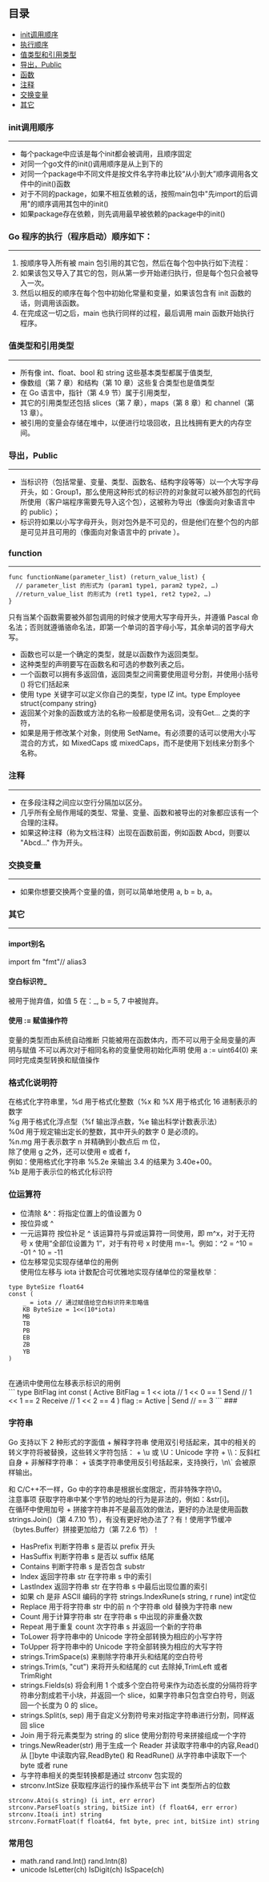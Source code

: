 ## 目录
+ [init调用顺序](#initOrder)
+ [执行顺序](#startOrder)
+ [值类型和引用类型](#valueType)
+ [导出，Public](#public)
+ [函数](#func)
+ [注释](#comment)
+ [交换变量](#swap)
+ [其它](#other)

### <h3 id="initOrder">init调用顺序</h3>
--------------------------
+ 每个package中应该是每个init都会被调用，且顺序固定
+ 对同一个go文件的init()调用顺序是从上到下的
+ 对同一个package中不同文件是按文件名字符串比较“从小到大”顺序调用各文件中的init()函数
+ 对于不同的package，如果不相互依赖的话，按照main包中"先import的后调用"的顺序调用其包中的init()
+ 如果package存在依赖，则先调用最早被依赖的package中的init()

### <h3 id="startOrder">Go 程序的执行（程序启动）顺序如下：</h3>
---------------------------------
1. 按顺序导入所有被 main 包引用的其它包，然后在每个包中执行如下流程：
2. 如果该包又导入了其它的包，则从第一步开始递归执行，但是每个包只会被导入一次。
3. 然后以相反的顺序在每个包中初始化常量和变量，如果该包含有 init 函数的话，则调用该函数。
4. 在完成这一切之后，main 也执行同样的过程，最后调用 main 函数开始执行程序。

### <h3 id="valueType">值类型和引用类型</h3>
-----------------------
+ 所有像 int、float、bool 和 string 这些基本类型都属于值类型,
+ 像数组（第 7 章）和结构（第 10 章）这些复合类型也是值类型
+ 在 Go 语言中，指针（第 4.9 节）属于引用类型，
+ 其它的引用类型还包括 slices（第 7 章），maps（第 8 章）和 channel（第 13 章）。
+ 被引用的变量会存储在堆中，以便进行垃圾回收，且比栈拥有更大的内存空间。

### <h3 id="public">导出，Public</h3>
----------------------------
+ 当标识符（包括常量、变量、类型、函数名、结构字段等等）以一个大写字母开头，如：Group1，那么使用这种形式的标识符的对象就可以被外部包的代码所使用（客户端程序需要先导入这个包），这被称为导出（像面向对象语言中的 public）；
+ 标识符如果以小写字母开头，则对包外是不可见的，但是他们在整个包的内部是可见并且可用的（像面向对象语言中的 private ）。


### <h3 id="func">function</h3>
----------------------------------------
```
func functionName(parameter_list) (return_value_list) {
  // parameter_list 的形式为 (param1 type1, param2 type2, …)
  //return_value_list 的形式为 (ret1 type1, ret2 type2, …)
}
```
只有当某个函数需要被外部包调用的时候才使用大写字母开头，并遵循 Pascal 命名法；否则就遵循骆命名法，即第一个单词的首字母小写，其余单词的首字母大写。
+ 函数也可以是一个确定的类型，就是以函数作为返回类型。
+ 这种类型的声明要写在函数名和可选的参数列表之后。
+ 一个函数可以拥有多返回值，返回类型之间需要使用逗号分割，并使用小括号 () 将它们括起来
+ 使用 type 关键字可以定义你自己的类型，type IZ int。type Employee struct{company string}
+ 返回某个对象的函数或方法的名称一般都是使用名词，没有Get... 之类的字符，
+ 如果是用于修改某个对象，则使用 SetName。有必须要的话可以使用大小写混合的方式，如 MixedCaps 或 mixedCaps，而不是使用下划线来分割多个名称。

### <h3 id="comment">注释</h3>
--------------------------
+ 在多段注释之间应以空行分隔加以区分。
+ 几乎所有全局作用域的类型、常量、变量、函数和被导出的对象都应该有一个合理的注释。
+ 如果这种注释（称为文档注释）出现在函数前面，例如函数 Abcd，则要以 "Abcd..." 作为开头。

### <h3 id="swap">交换变量</h3>
-------------------------------------
+  如果你想要交换两个变量的值，则可以简单地使用 a, b = b, a。

### <h3 id="other">其它</h3>
------------------------
#### import别名
import fm "fmt"// alias3
#### 空白标识符_
被用于抛弃值，如值 5 在：_, b = 5, 7 中被抛弃。
#### 使用 := 赋值操作符
变量的类型而由系统自动推断
只能被用在函数体内，而不可以用于全局变量的声明与赋值
不可以再次对于相同名称的变量使用初始化声明
使用 a := uint64(0) 来同时完成类型转换和赋值操作

### <h3 id="format">格式化说明符</h3>
在格式化字符串里，%d 用于格式化整数（%x 和 %X 用于格式化 16 进制表示的数字<br/>
%g 用于格式化浮点型（%f 输出浮点数，%e 输出科学计数表示法）<br/>
%0d 用于规定输出定长的整数，其中开头的数字 0 是必须的。<br/>
%n.mg 用于表示数字 n 并精确到小数点后 m 位，<br/>
除了使用 g 之外，还可以使用 e 或者 f，<br/>
例如：使用格式化字符串 %5.2e 来输出 3.4 的结果为 3.40e+00。<br/>
%b 是用于表示位的格式化标识符
### <h3 id="byte">位运算符</h3>
+ 位清除 &^：将指定位置上的值设置为 0<br/>
+ 按位异或 ^
+ 一元运算符 按位补足 ^
该运算符与异或运算符一同使用，即 m^x，对于无符号 x 使用“全部位设置为 1”，对于有符号 x 时使用 m=-1。例如：^2 = ^10 = -01 ^ 10 = -11
+ 位左移常见实现存储单位的用例    <br/>
使用位左移与 iota 计数配合可优雅地实现存储单位的常量枚举：
```
type ByteSize float64
const (
    _ = iota // 通过赋值给空白标识符来忽略值
    KB ByteSize = 1<<(10*iota)
    MB
    TB
    PB
    EB
    ZB
    YB
)
```
<br/>
在通讯中使用位左移表示标识的用例<br/>
```
type BitFlag int
const (
    Active BitFlag = 1 << iota // 1 << 0 == 1
    Send // 1 << 1 == 2
    Receive // 1 << 2 == 4
)
flag := Active | Send // == 3
```
### <h3 id="string">字符串</h3>
Go 支持以下 2 种形式的字面值
+ 解释字符串 使用双引号括起来，其中的相关的转义字符将被替换，这些转义字符包括：
 + \u 或 \U：Unicode 字符
 + \\：反斜杠自身
+ 非解释字符串：
 + 该类字符串使用反引号括起来，支持换行，\n\` 会被原样输出。<br/>

和 C/C++不一样，Go 中的字符串是根据长度限定，而非特殊字符\0。<br/>
注意事项 获取字符串中某个字节的地址的行为是非法的，例如：&str[i]。<br/>
在循环中使用加号 + 拼接字符串并不是最高效的做法，更好的办法是使用函数 strings.Join()（第 4.7.10 节），有没有更好地办法了？有！使用字节缓冲（bytes.Buffer）拼接更加给力（第 7.2.6 节）！
- HasPrefix 判断字符串 s 是否以 prefix 开头
- HasSuffix 判断字符串 s 是否以 suffix 结尾
- Contains 判断字符串 s 是否包含 substr
- Index 返回字符串 str 在字符串 s 中的索引
- LastIndex 返回字符串 str 在字符串 s 中最后出现位置的索引
- 如果 ch 是非 ASCII 编码的字符 strings.IndexRune(s string, r rune) int定位
- Replace 用于将字符串 str 中的前 n 个字符串 old 替换为字符串 new
- Count 用于计算字符串 str 在字符串 s 中出现的非重叠次数
- Repeat 用于重复 count 次字符串 s 并返回一个新的字符串
- ToLower 将字符串中的 Unicode 字符全部转换为相应的小写字符
- ToUpper 将字符串中的 Unicode 字符全部转换为相应的大写字符
- strings.TrimSpace(s) 来剔除字符串开头和结尾的空白符号
- strings.Trim(s, "cut") 来将开头和结尾的 cut 去除掉,TrimLeft 或者 TrimRight
- strings.Fields(s) 将会利用 1 个或多个空白符号来作为动态长度的分隔符将字符串分割成若干小块，并返回一个 slice，如果字符串只包含空白符号，则返回一个长度为 0 的 slice。
- strings.Split(s, sep) 用于自定义分割符号来对指定字符串进行分割，同样返回 slice
- Join 用于将元素类型为 string 的 slice 使用分割符号来拼接组成一个字符
- trings.NewReader(str) 用于生成一个 Reader 并读取字符串中的内容,Read() 从 []byte 中读取内容,ReadByte() 和 ReadRune() 从字符串中读取下一个 byte 或者 rune
- 与字符串相关的类型转换都是通过 strconv 包实现的
- strconv.IntSize 获取程序运行的操作系统平台下 int 类型所占的位数
```
strconv.Atoi(s string) (i int, err error)
strconv.ParseFloat(s string, bitSize int) (f float64, err error)
strconv.Itoa(i int) string
strconv.FormatFloat(f float64, fmt byte, prec int, bitSize int) string
```



























###  <h3 id="package">常用包</br>
+ math.rand   rand.Int() rand.Intn(8)
+ unicode IsLetter(ch) IsDigit(ch) IsSpace(ch)
